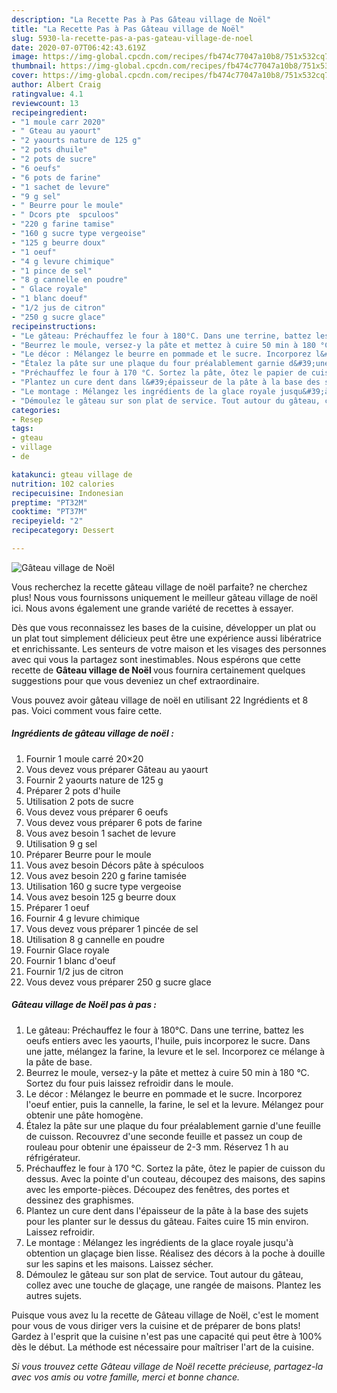 ```yaml
---
description: "La Recette Pas à Pas Gâteau village de Noël"
title: "La Recette Pas à Pas Gâteau village de Noël"
slug: 5930-la-recette-pas-a-pas-gateau-village-de-noel
date: 2020-07-07T06:42:43.619Z
image: https://img-global.cpcdn.com/recipes/fb474c77047a10b8/751x532cq70/gateau-village-de-noel-photo-principale-de-la-recette.jpg
thumbnail: https://img-global.cpcdn.com/recipes/fb474c77047a10b8/751x532cq70/gateau-village-de-noel-photo-principale-de-la-recette.jpg
cover: https://img-global.cpcdn.com/recipes/fb474c77047a10b8/751x532cq70/gateau-village-de-noel-photo-principale-de-la-recette.jpg
author: Albert Craig
ratingvalue: 4.1
reviewcount: 13
recipeingredient:
- "1 moule carr 2020"
- " Gteau au yaourt"
- "2 yaourts nature de 125 g"
- "2 pots dhuile"
- "2 pots de sucre"
- "6 oeufs"
- "6 pots de farine"
- "1 sachet de levure"
- "9 g sel"
- " Beurre pour le moule"
- " Dcors pte  spculoos"
- "220 g farine tamise"
- "160 g sucre type vergeoise"
- "125 g beurre doux"
- "1 oeuf"
- "4 g levure chimique"
- "1 pince de sel"
- "8 g cannelle en poudre"
- " Glace royale"
- "1 blanc doeuf"
- "1/2 jus de citron"
- "250 g sucre glace"
recipeinstructions:
- "Le gâteau: Préchauffez le four à 180°C. Dans une terrine, battez les oeufs entiers avec les yaourts, l&#39;huile, puis incorporez le sucre. Dans une jatte, mélangez la farine, la levure et le sel. Incorporez ce mélange à la pâte de base."
- "Beurrez le moule, versez-y la pâte et mettez à cuire 50 min à 180 °C. Sortez du four puis laissez refroidir dans le moule."
- "Le décor : Mélangez le beurre en pommade et le sucre. Incorporez l&#39;oeuf entier, puis la cannelle, la farine, le sel et la levure. Mélangez pour obtenir une pâte homogène."
- "Étalez la pâte sur une plaque du four préalablement garnie d&#39;une feuille de cuisson. Recouvrez d&#39;une seconde feuille et passez un coup de rouleau pour obtenir une épaisseur de 2-3 mm. Réservez 1 h au réfrigérateur."
- "Préchauffez le four à 170 °C. Sortez la pâte, ôtez le papier de cuisson du dessus. Avec la pointe d&#39;un couteau, découpez des maisons, des sapins avec les emporte-pièces. Découpez des fenêtres, des portes et dessinez des graphismes."
- "Plantez un cure dent dans l&#39;épaisseur de la pâte à la base des sujets pour les planter sur le dessus du gâteau. Faites cuire 15 min environ. Laissez refroidir."
- "Le montage : Mélangez les ingrédients de la glace royale jusqu&#39;à obtention un glaçage bien lisse. Réalisez des décors à la poche à douille sur les sapins et les maisons. Laissez sécher."
- "Démoulez le gâteau sur son plat de service. Tout autour du gâteau, collez avec une touche de glaçage, une rangée de maisons. Plantez les autres sujets."
categories:
- Resep
tags:
- gteau
- village
- de

katakunci: gteau village de 
nutrition: 102 calories
recipecuisine: Indonesian
preptime: "PT32M"
cooktime: "PT37M"
recipeyield: "2"
recipecategory: Dessert

---
```



![Gâteau village de Noël](https://img-global.cpcdn.com/recipes/fb474c77047a10b8/751x532cq70/gateau-village-de-noel-photo-principale-de-la-recette.jpg)

Vous recherchez la recette gâteau village de noël parfaite? ne cherchez plus! Nous vous fournissons uniquement le meilleur gâteau village de noël ici. Nous avons également une grande variété de recettes à essayer.

Dès que vous reconnaissez les bases de la cuisine, développer un plat ou un plat tout simplement délicieux peut être une expérience aussi libératrice et enrichissante. Les senteurs de votre maison et les visages des personnes avec qui vous la partagez sont inestimables. Nous espérons que cette recette de <strong> Gâteau village de Noël </strong> vous fournira certainement quelques suggestions pour que vous deveniez un chef extraordinaire.

<!--inarticleads1-->

Vous pouvez avoir gâteau village de noël en utilisant 22 Ingrédients et 8 pas. Voici comment vous faire cette.

##### Ingrédients de gâteau village de noël :

1. Fournir 1 moule carré 20×20
1. Vous devez vous préparer  Gâteau au yaourt
1. Fournir 2 yaourts nature de 125 g
1. Préparer 2 pots d&#39;huile
1. Utilisation 2 pots de sucre
1. Vous devez vous préparer 6 oeufs
1. Vous devez vous préparer 6 pots de farine
1. Vous avez besoin 1 sachet de levure
1. Utilisation 9 g sel
1. Préparer  Beurre pour le moule
1. Vous avez besoin  Décors pâte à spéculoos
1. Vous avez besoin 220 g farine tamisée
1. Utilisation 160 g sucre type vergeoise
1. Vous avez besoin 125 g beurre doux
1. Préparer 1 oeuf
1. Fournir 4 g levure chimique
1. Vous devez vous préparer 1 pincée de sel
1. Utilisation 8 g cannelle en poudre
1. Fournir  Glace royale
1. Fournir 1 blanc d&#39;oeuf
1. Fournir 1/2 jus de citron
1. Vous devez vous préparer 250 g sucre glace




<!--inarticleads2-->

##### Gâteau village de Noël pas à pas :

1. Le gâteau: Préchauffez le four à 180°C. Dans une terrine, battez les oeufs entiers avec les yaourts, l&#39;huile, puis incorporez le sucre. Dans une jatte, mélangez la farine, la levure et le sel. Incorporez ce mélange à la pâte de base.
1. Beurrez le moule, versez-y la pâte et mettez à cuire 50 min à 180 °C. Sortez du four puis laissez refroidir dans le moule.
1. Le décor : Mélangez le beurre en pommade et le sucre. Incorporez l&#39;oeuf entier, puis la cannelle, la farine, le sel et la levure. Mélangez pour obtenir une pâte homogène.
1. Étalez la pâte sur une plaque du four préalablement garnie d&#39;une feuille de cuisson. Recouvrez d&#39;une seconde feuille et passez un coup de rouleau pour obtenir une épaisseur de 2-3 mm. Réservez 1 h au réfrigérateur.
1. Préchauffez le four à 170 °C. Sortez la pâte, ôtez le papier de cuisson du dessus. Avec la pointe d&#39;un couteau, découpez des maisons, des sapins avec les emporte-pièces. Découpez des fenêtres, des portes et dessinez des graphismes.
1. Plantez un cure dent dans l&#39;épaisseur de la pâte à la base des sujets pour les planter sur le dessus du gâteau. Faites cuire 15 min environ. Laissez refroidir.
1. Le montage : Mélangez les ingrédients de la glace royale jusqu&#39;à obtention un glaçage bien lisse. Réalisez des décors à la poche à douille sur les sapins et les maisons. Laissez sécher.
1. Démoulez le gâteau sur son plat de service. Tout autour du gâteau, collez avec une touche de glaçage, une rangée de maisons. Plantez les autres sujets.




<!--inarticleads1-->

<p>
Puisque vous avez lu la recette de Gâteau village de Noël, c'est le moment pour vous de vous diriger vers la cuisine et de préparer de bons plats! Gardez à l'esprit que la cuisine n'est pas une capacité qui peut être à 100% dès le début. La méthode est nécessaire pour maîtriser l'art de la cuisine.
</p>

<p>
<i>Si vous trouvez cette Gâteau village de Noël recette précieuse, partagez-la avec vos amis ou votre famille, merci et bonne chance.</i>
</p>
